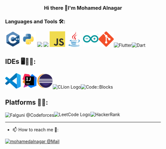 <h3 align="center" > Hi there 👋I'm Mohamed Alnagar </h3>

### Languages and Tools 🛠: ###
<img height="50" src="https://raw.githubusercontent.com/github/explore/80688e429a7d4ef2fca1e82350fe8e3517d3494d/topics/cpp/cpp.png"><img height="50" src="https://raw.githubusercontent.com/github/explore/80688e429a7d4ef2fca1e82350fe8e3517d3494d/topics/python/python.png">  <img height="50" src="https://cdn.worldvectorlogo.com/logos/html-1.svg">  <img height="50" src="https://cdn.icon-icons.com/icons2/2107/PNG/512/file_type_css_icon_130661.png">   <img height="50" src="https://raw.githubusercontent.com/github/explore/80688e429a7d4ef2fca1e82350fe8e3517d3494d/topics/javascript/javascript.png"> <img src="https://raw.githubusercontent.com/devicons/devicon/master/icons/java/java-original.svg" alt="Java Logo" width="50" height="50"/> <img src="https://raw.githubusercontent.com/devicons/devicon/master/icons/arduino/arduino-original.svg" alt="Arduino Logo" width="50" height="50"/><img src="https://raw.githubusercontent.com/devicons/devicon/master/icons/git/git-original.svg" alt="Git Logo" width="50" height="50"/><img src="https://upload.wikimedia.org/wikipedia/commons/1/17/Google-flutter-logo.png" alt="Flutter" width="100"><img src="https://upload.wikimedia.org/wikipedia/commons/7/7e/Dart-logo.png" alt="Dart" width="50">


## IDEs 🖥️🧑‍💻:

<img src="https://raw.githubusercontent.com/devicons/devicon/master/icons/vscode/vscode-original.svg" alt="VS Code Logo" width="50" height="50"/> <img src="https://raw.githubusercontent.com/devicons/devicon/master/icons/intellij/intellij-original.svg" alt="IntelliJ IDEA Logo" width="50" height="50"/><img src="https://raw.githubusercontent.com/devicons/devicon/master/icons/eclipse/eclipse-original.svg" alt="Eclipse Logo" width="50" height="50"/><img src="https://resources.jetbrains.com/storage/products/company/brand/logos/CLion_icon.svg" alt="CLion Logo" width="50" height="50"/><img src="https://images-wixmp-ed30a86b8c4ca887773594c2.wixmp.com/i/feaf74a2-da81-42f2-9c50-37686d02557a/d73n2y9-fc7e0a66-1dd8-42d2-9aba-29a33990067b.png/v1/fit/w_512,h_512/code__blocks_icon_by_grabusz_d73n2y9-375w-2x.png" alt="Code::Blocks" width="50">





## Platforms 🔧🔑:
 <img align="center" alt="Falguni @Codeforces"  width="50" height="50" src="https://play-lh.googleusercontent.com/WsR_f03nbqW3qZjCZeXUYmnmhSWXo3hQhLX9hgl9QHydCgbXQi_VJeAwnmtuIgTHKdQ=w240-h480-rw" /><img src="https://upload.wikimedia.org/wikipedia/commons/1/19/LeetCode_logo_black.png" alt="LeetCode Logo" width="50" height="50"/><img src="https://upload.wikimedia.org/wikipedia/commons/4/40/HackerRank_Icon-1000px.png" alt="HackerRank" width="50">


 
___

 - 📫 How to reach me 📧: 
  </a>   
  <a href="mailto:mohamedalnagar432@gmail.com">
  <img align="center" alt="mohamedalnagar @Mail" height="35" src="https://upload.wikimedia.org/wikipedia/commons/7/7e/Gmail_icon_%282020%29.svg" />





  

<!--
 <img src="https://media.giphy.com/media/hvRJCLFzcasrR4ia7z/giphy.gif" width="28">
👋
**mohamed-alnagar/mohamed-alnagar** is a ✨ _special_ ✨ repository because its `README.md` (this file) appears on your GitHub profile.

Here are some ideas to get you started:

- 🔭 I’m currently working on ...
- 🌱 I’m currently learning ...
- 👯 I’m looking to collaborate on ...
- 🤔 I’m looking for help with ...
- 💬 Ask me about ...
- 📫 How to reach me: ...
- 😄 Pronouns: ...
- ⚡ Fun fact: ...
-->
